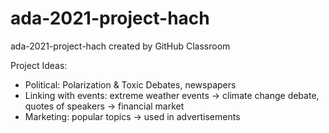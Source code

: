 # ada-2021-project-hach
ada-2021-project-hach created by GitHub Classroom

Project Ideas: 
- Political: Polarization & Toxic Debates, newspapers
- Linking with events: extreme weather events -> climate change debate, quotes of speakers -> financial market
- Marketing: popular topics -> used in advertisements

